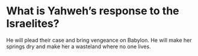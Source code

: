 # What is Yahweh’s response to the Israelites?

He will plead their case and bring vengeance on Babylon. He will make her springs dry and make her a wasteland where no one lives.
